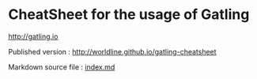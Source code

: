 # CheatSheet for the usage of Gatling

http://gatling.io

Published version : http://worldline.github.io/gatling-cheatsheet

Markdown source file : [index.md](index.md)


